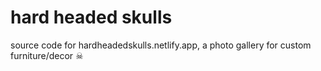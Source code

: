 # hard headed skulls
source code for hardheadedskulls.netlify.app, a photo gallery for custom furniture/decor ☠︎︎
